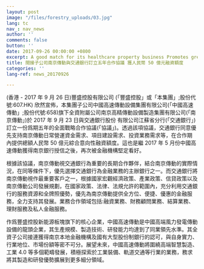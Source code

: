 ```yaml
---
layout: post
image: "/files/forestry_uploads/03.jpg"
lang: tc
nav_: nav_news
author: ''
comments: false
button: ''
date: 2017-09-26 00:00:00 +0800
excerpt: A good match for its healthcare property business Promotes green living
title: 間接子公司南京傳動與交通銀行訂立五年合作協議 獲人民幣 50 億元融資額度
categories: ''
lang-ref: news_20170926

---
```

(香港 - 2017 年 9 月 26 日)豐盛控股有限公司 (「豐盛控股」或「本集團」;股份代號:607.HK) 欣然宣佈，本集團子公司中國高速傳動設備集團有限公司(「中國高速傳動」;股份代號:658)旗下全資附屬公司南京高精傳動設備製造集團有限公司(「南京傳動」)於 2017 年 9 月 23 日與交通銀行股份 有限公司江蘇省分行(「交通銀行」)訂立一份爲期五年的全面戰略合作協議(「協議」)。透過該項協議，交通銀行同意優先支持南京傳動日常營運資金需求、項目建設需求、投資業務需求等，在合作期 內提供總額人民幣 50 億元綜合意向性融資額度。這也是繼 2017 年 5 月份中國高速傳動獲得南京銀行授信之後，再次被金融機構堅定看好。

根據該協議，南京傳動視交通銀行為重要的長期合作夥伴，結合南京傳動的實際情況，在同等條件下，優先選擇交通銀行為金融業務的主辦銀行之一。而交通銀行將南京傳動視作最重要客戶之一，根據國家宏觀經濟政策、產業政策、信貸政策以及南京傳動公司發展規劃，在國家政策、法律、法規允許的範圍內，充分利用交通銀行的服務資源和全牌照優勢，優先為南京傳動提供全方位、便捷、優惠的金融服務，全力支持其發展。業務合作領域包括:融資業務、財務顧問業務、結算業務、理財服務及私人金融服務。

作爲豐盛控股新能源板塊旗下的核心企業，中國高速傳動是中國高端風力發電傳動設備的龍頭企業，其生產規模、製造技術、研發能力均達到了同業領先水準。其全資子公司接連獲得南京本地金融機構及國有大型股份制銀行的認可，與自身實力、行業地位、市場份額等密不可分。展望未來，中國高速傳動將圍繞高端智慧製造、工業 4.0 等多個範疇發展，積極探索於工業裝備、軌道交通等行業的業務，務求將其製造和研發優勢擴展到更多細分領域。